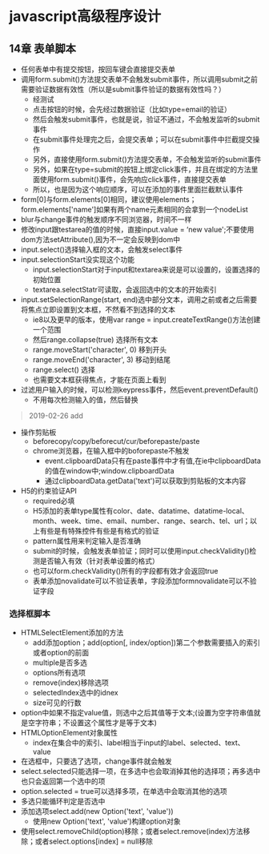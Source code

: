 # javascript高级程序设计

## 14章 表单脚本
- 任何表单中有提交按钮，按回车键会直接提交表单
- 调用form.submit()方法提交表单不会触发submit事件，所以调用submit之前需要验证数据有效性（所以是submit事件验证的数据有效性吗？）
  - 经测试
  - 点击按钮的时候，会先经过数据验证（比如type=email的验证）
  - 然后会触发submit事件，也就是说，验证不通过，不会触发监听的submit事件
  - 在submit事件处理完之后，会提交表单；可以在submit事件中拦截提交操作
  - 另外，直接使用form.submit()方法提交表单，不会触发监听的submit事件
  - 另外，如果在type=submit的按钮上绑定click事件，并且在绑定的方法里面使用form.submit()事件，会先响应click事件，直接提交表单
  - 所以，也是因为这个响应顺序，可以在添加的事件里面拦截默认事件
- form[0]与form.elements[0]相同，建议使用elements；form.elements['name']如果有两个name元素相同的会拿到一个nodeList
- blur与change事件的触发顺序不同浏览器，时间不一样
- 修改input跟testarea的值的时候，直接input.value = ‘new value';不要使用dom方法setAttribute(),因为不一定会反映到dom中
- input.select()选择输入框的文本，会触发select事件
- input.selectionStart没实现这个功能
  - input.selectionStart对于input和textarea来说是可以设置的，设置选择的初始位置
  - textarea.selectStatr可读取，会返回选中的文本的开始索引
- input.setSelectionRange(start, end)选中部分文本，调用之前或者之后需要将焦点立即设置到文本框，不然看不到选择的文本
  - ie8以及更早的版本，使用var range = input.createTextRange()方法创建一个范围
  - 然后range.collapse(true) 选择所有文本
  - range.moveStart('character', 0) 移到开头
  - range.moveEnd('character', 3) 移动到结尾
  - range.select() 选择
  - 也需要文本框获得焦点，才能在页面上看到
- 过滤用户输入的时候，可以检测keypress事件，然后event.preventDefault()
  - 不用每次检测输入的值，然后替换
> 2019-02-26 add
- 操作剪贴板
  - beforecopy/copy/beforecut/cur/beforepaste/paste
  - chrome浏览器，在输入框中的boforepaste不触发
    - event.clipboardData只有在paste事件中才有值,在ie中clipboardData的值在window中;window.clipboardData
    - 通过clipboardData.getData('text')可以获取到剪贴板的文本内容
- H5的约束验证API
  - required必填
  - H5添加的表单type属性有color、date、datatime、datatime-local、month、week、time、email、number、range、search、tel、url；以上有些是有特殊控件有些是有格式的验证
  - pattern属性用来判定输入是否准确
  - submit的时候，会触发表单验证；同时可以使用input.checkValidity()检测是否输入有效（针对表单设置的格式）
  - 也可以form.checkValidity()所有的字段都有效才会返回true
  - 表单添加novalidate可以不验证表单，字段添加formnovalidate可以不验证字段
### 选择框脚本
- HTMLSelectElement添加的方法
   - add添加option；add(option[, index/option])第二个参数需要插入的索引或者option的前面
   - multiple是否多选
   - options所有选项
   - remove(index)移除选项
   - selectedIndex选中的idnex
   - size可见的行数
- option中如果不指定value值，则选中之后其值等于文本;(设置为空字符串值就是空字符串；不设置这个属性才是等于文本)
- HTMLOptionElement对象属性
  - index在集合中的索引、label相当于input的label、selected、text、value
- 在选框中，只要选了选项，change事件就会触发
- select.selected只能选择一项，在多选中也会取消掉其他的选择项；再多选中也只会返回第一个选中的项
- option.selected = true可以选择多项，在单选中会取消其他的选项
- 多选只能循环判定是否选中
- 添加选项select.add(new Option('text', 'value'))
  - 使用new Option('text', 'value')构建option对象
- 使用select.removeChild(option)移除；或者select.remove(index)方法移除；或者select.options[index] = null移除